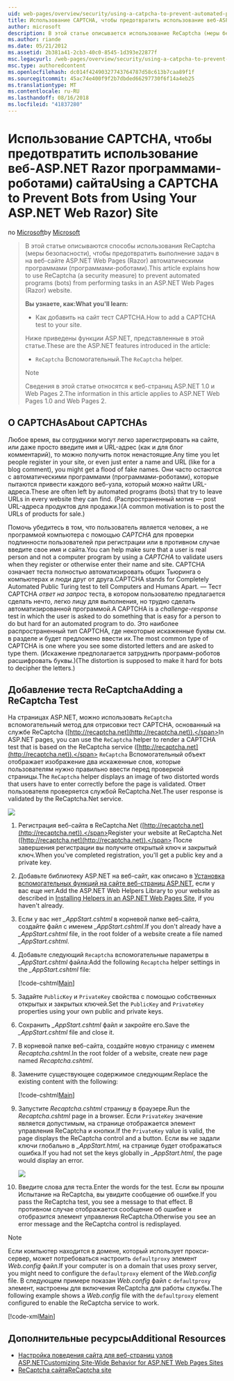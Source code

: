 ```yaml
---
uid: web-pages/overview/security/using-a-catpcha-to-prevent-automated-programs-bots-from-using-your-aspnet-web-site
title: Использование CAPTCHA, чтобы предотвратить использование веб-ASP.NET Razor программами-роботами) сайта | Документация Майкрософт
author: microsoft
description: В этой статье описывается использование ReCaptcha (меры безопасности), чтобы предотвратить выполнение задач в веб-страниц ASP.NET (Razor) автоматическими программами (программами-роботами) мы...
ms.author: riande
ms.date: 05/21/2012
ms.assetid: 2b381a41-2cb3-40c0-8545-1d393e22877f
msc.legacyurl: /web-pages/overview/security/using-a-catpcha-to-prevent-automated-programs-bots-from-using-your-aspnet-web-site
msc.type: authoredcontent
ms.openlocfilehash: dc014f42490327743764787d58c613b7caa89f1f
ms.sourcegitcommit: 45ac74e400f9f2b7dbded66297730f6f14a4eb25
ms.translationtype: MT
ms.contentlocale: ru-RU
ms.lasthandoff: 08/16/2018
ms.locfileid: "41837280"
---
```

<a name="using-a-captcha-to-prevent-bots-from-using-your-aspnet-web-razor-site"></a><span data-ttu-id="3e5c1-103">Использование CAPTCHA, чтобы предотвратить использование веб-ASP.NET Razor программами-роботами) сайта</span><span class="sxs-lookup"><span data-stu-id="3e5c1-103">Using a CAPTCHA to Prevent Bots from Using Your ASP.NET Web Razor) Site</span></span>
====================
<span data-ttu-id="3e5c1-104">по [Microsoft](https://github.com/microsoft)</span><span class="sxs-lookup"><span data-stu-id="3e5c1-104">by [Microsoft](https://github.com/microsoft)</span></span>

> <span data-ttu-id="3e5c1-105">В этой статье описываются способы использования ReCaptcha (меры безопасности), чтобы предотвратить выполнение задач в на веб-сайте ASP.NET Web Pages (Razor) автоматическими программами (программами-роботами).</span><span class="sxs-lookup"><span data-stu-id="3e5c1-105">This article explains how to use ReCaptcha (a security measure) to prevent automated programs (bots) from performing tasks in an ASP.NET Web Pages (Razor) website.</span></span>
> 
> <span data-ttu-id="3e5c1-106">**Вы узнаете, как:**</span><span class="sxs-lookup"><span data-stu-id="3e5c1-106">**What you'll learn:**</span></span> 
> 
> - <span data-ttu-id="3e5c1-107">Как добавить на сайт тест CAPTCHA.</span><span class="sxs-lookup"><span data-stu-id="3e5c1-107">How to add a CAPTCHA test to your site.</span></span>
> 
> <span data-ttu-id="3e5c1-108">Ниже приведены функции ASP.NET, представленные в этой статье.</span><span class="sxs-lookup"><span data-stu-id="3e5c1-108">These are the ASP.NET features introduced in the article:</span></span>
> 
> - <span data-ttu-id="3e5c1-109">`ReCaptcha` Вспомогательный.</span><span class="sxs-lookup"><span data-stu-id="3e5c1-109">The `ReCaptcha` helper.</span></span>
> 
> > [!NOTE]
> > <span data-ttu-id="3e5c1-110">Сведения в этой статье относятся к веб-страниц ASP.NET 1.0 и Web Pages 2.</span><span class="sxs-lookup"><span data-stu-id="3e5c1-110">The information in this article applies to ASP.NET Web Pages 1.0 and Web Pages 2.</span></span>


## <a name="about-captchas"></a><span data-ttu-id="3e5c1-111">О CAPTCHAs</span><span class="sxs-lookup"><span data-stu-id="3e5c1-111">About CAPTCHAs</span></span>

<span data-ttu-id="3e5c1-112">Любое время, вы сотрудники могут легко зарегистрировать на сайте, или даже просто введите имя и URL-адрес (как и для блог комментарий), то можно получить поток ненастоящие.</span><span class="sxs-lookup"><span data-stu-id="3e5c1-112">Any time you let people register in your site, or even just enter a name and URL (like for a blog comment), you might get a flood of fake names.</span></span> <span data-ttu-id="3e5c1-113">Они часто остаются с автоматическими программами (программами-роботами), которые пытаются привести каждого веб-узла, который можно найти URL-адреса.</span><span class="sxs-lookup"><span data-stu-id="3e5c1-113">These are often left by automated programs (bots) that try to leave URLs in every website they can find.</span></span> <span data-ttu-id="3e5c1-114">(Распространенный мотив — post URL-адреса продуктов для продажи.)</span><span class="sxs-lookup"><span data-stu-id="3e5c1-114">(A common motivation is to post the URLs of products for sale.)</span></span>

<span data-ttu-id="3e5c1-115">Помочь убедитесь в том, что пользователь является человек, а не программой компьютера с помощью *CAPTCHA* для проверки подлинности пользователей при регистрации или в противном случае введите свое имя и сайта.</span><span class="sxs-lookup"><span data-stu-id="3e5c1-115">You can help make sure that a user is real person and not a computer program by using a *CAPTCHA* to validate users when they register or otherwise enter their name and site.</span></span> <span data-ttu-id="3e5c1-116">CAPTCHA означает теста полностью автоматизировать общих Тьюринга о компьютерах и люди друг от друга.</span><span class="sxs-lookup"><span data-stu-id="3e5c1-116">CAPTCHA stands for Completely Automated Public Turing test to tell Computers and Humans Apart.</span></span> <span data-ttu-id="3e5c1-117">— Тест CAPTCHA *ответ на запрос* теста, в котором пользователю предлагается сделать нечто, легко лицу для выполнения, но трудно сделать автоматизированной программой.</span><span class="sxs-lookup"><span data-stu-id="3e5c1-117">A CAPTCHA is a *challenge-response* test in which the user is asked to do something that is easy for a person to do but hard for an automated program to do.</span></span> <span data-ttu-id="3e5c1-118">Это наиболее распространенный тип CAPTCHA, где некоторые искаженные буквы см. в разделе и будет предложено ввести их.</span><span class="sxs-lookup"><span data-stu-id="3e5c1-118">The most common type of CAPTCHA is one where you see some distorted letters and are asked to type them.</span></span> <span data-ttu-id="3e5c1-119">(Искажение предполагается затруднить программ-роботов расшифровать буквы.)</span><span class="sxs-lookup"><span data-stu-id="3e5c1-119">(The distortion is supposed to make it hard for bots to decipher the letters.)</span></span>

## <a name="adding-a-recaptcha-test"></a><span data-ttu-id="3e5c1-120">Добавление теста ReCaptcha</span><span class="sxs-lookup"><span data-stu-id="3e5c1-120">Adding a ReCaptcha Test</span></span>

<span data-ttu-id="3e5c1-121">На страницах ASP.NET, можно использовать `ReCaptcha` вспомогательный метод для отрисовки тест CAPTCHA, основанный на службе ReCaptcha ([http://recaptcha.net](http://recaptcha.net)).</span><span class="sxs-lookup"><span data-stu-id="3e5c1-121">In ASP.NET pages, you can use the `ReCaptcha` helper to render a CAPTCHA test that is based on the ReCaptcha service ([http://recaptcha.net](http://recaptcha.net)).</span></span> <span data-ttu-id="3e5c1-122">`ReCaptcha` Вспомогательный объект отображает изображение два искаженные слов, которые пользователям нужно правильно ввести перед проверкой страницы.</span><span class="sxs-lookup"><span data-stu-id="3e5c1-122">The `ReCaptcha` helper displays an image of two distorted words that users have to enter correctly before the page is validated.</span></span> <span data-ttu-id="3e5c1-123">Ответ пользователя проверяется службой ReCaptcha.Net.</span><span class="sxs-lookup"><span data-stu-id="3e5c1-123">The user response is validated by the ReCaptcha.Net service.</span></span>

![](using-a-catpcha-to-prevent-automated-programs-bots-from-using-your-aspnet-web-site/_static/image1.jpg)

1. <span data-ttu-id="3e5c1-124">Регистрация веб-сайта в ReCaptcha.Net ([http://recaptcha.net](http://recaptcha.net)).</span><span class="sxs-lookup"><span data-stu-id="3e5c1-124">Register your website at ReCaptcha.Net ([http://recaptcha.net](http://recaptcha.net)).</span></span> <span data-ttu-id="3e5c1-125">После завершения регистрации вы получите открытый ключ и закрытый ключ.</span><span class="sxs-lookup"><span data-stu-id="3e5c1-125">When you've completed registration, you'll get a public key and a private key.</span></span>
2. <span data-ttu-id="3e5c1-126">Добавьте библиотеку ASP.NET на веб-сайт, как описано в [Установка вспомогательных функций на сайте веб-страниц ASP.NET](https://go.microsoft.com/fwlink/?LinkId=252372), если у вас еще нет.</span><span class="sxs-lookup"><span data-stu-id="3e5c1-126">Add the ASP.NET Web Helpers Library to your website as described in [Installing Helpers in an ASP.NET Web Pages Site](https://go.microsoft.com/fwlink/?LinkId=252372), if you haven't already.</span></span>
3. <span data-ttu-id="3e5c1-127">Если у вас нет  *\_AppStart.cshtml* в корневой папке веб-сайта, создайте файл с именем  *\_AppStart.cshtml*.</span><span class="sxs-lookup"><span data-stu-id="3e5c1-127">If you don't already have a *\_AppStart.cshtml* file, in the root folder of a website create a file named *\_AppStart.cshtml*.</span></span>
4. <span data-ttu-id="3e5c1-128">Добавьте следующий `Recaptcha` вспомогательные параметры в  *\_AppStart.cshtml* файла:</span><span class="sxs-lookup"><span data-stu-id="3e5c1-128">Add the following `Recaptcha` helper settings in the *\_AppStart.cshtml* file:</span></span> 

    [!code-cshtml[Main](using-a-catpcha-to-prevent-automated-programs-bots-from-using-your-aspnet-web-site/samples/sample1.cshtml?highlight=6-7)]
5. <span data-ttu-id="3e5c1-129">Задайте `PublicKey` и `PrivateKey` свойства с помощью собственных открытых и закрытых ключей.</span><span class="sxs-lookup"><span data-stu-id="3e5c1-129">Set the `PublicKey` and `PrivateKey` properties using your own public and private keys.</span></span>
6. <span data-ttu-id="3e5c1-130">Сохранить  *\_AppStart.cshtml* файл и закройте его.</span><span class="sxs-lookup"><span data-stu-id="3e5c1-130">Save the *\_AppStart.cshtml* file and close it.</span></span>
7. <span data-ttu-id="3e5c1-131">В корневой папке веб-сайта, создайте новую страницу с именем *Recaptcha.cshtml*.</span><span class="sxs-lookup"><span data-stu-id="3e5c1-131">In the root folder of a website, create new page named *Recaptcha.cshtml*.</span></span>
8. <span data-ttu-id="3e5c1-132">Замените существующее содержимое следующим:</span><span class="sxs-lookup"><span data-stu-id="3e5c1-132">Replace the existing content with the following:</span></span> 

    [!code-cshtml[Main](using-a-catpcha-to-prevent-automated-programs-bots-from-using-your-aspnet-web-site/samples/sample2.cshtml)]
9. <span data-ttu-id="3e5c1-133">Запустите *Recaptcha.cshtml* страницу в браузере.</span><span class="sxs-lookup"><span data-stu-id="3e5c1-133">Run the *Recaptcha.cshtml* page in a browser.</span></span> <span data-ttu-id="3e5c1-134">Если `PrivateKey` значение является допустимым, на странице отображается элемент управления ReCaptcha и кнопки.</span><span class="sxs-lookup"><span data-stu-id="3e5c1-134">If the `PrivateKey` value is valid, the page displays the ReCaptcha control and a button.</span></span> <span data-ttu-id="3e5c1-135">Если вы не задали ключи глобально в  *\_AppStart.html*, на странице будет отображаться ошибка.</span><span class="sxs-lookup"><span data-stu-id="3e5c1-135">If you had not set the keys globally in *\_AppStart.html*, the page would display an error.</span></span> 

    ![](using-a-catpcha-to-prevent-automated-programs-bots-from-using-your-aspnet-web-site/_static/image1.png)
10. <span data-ttu-id="3e5c1-136">Введите слова для теста.</span><span class="sxs-lookup"><span data-stu-id="3e5c1-136">Enter the words for the test.</span></span> <span data-ttu-id="3e5c1-137">Если вы прошли Испытание на ReCaptcha, вы увидите сообщение об ошибке.</span><span class="sxs-lookup"><span data-stu-id="3e5c1-137">If you pass the ReCaptcha test, you see a message to that effect.</span></span> <span data-ttu-id="3e5c1-138">В противном случае отображается сообщение об ошибке и отобразится элемент управления ReCaptcha.</span><span class="sxs-lookup"><span data-stu-id="3e5c1-138">Otherwise you see an error message and the ReCaptcha control is redisplayed.</span></span>

> [!NOTE]
> <span data-ttu-id="3e5c1-139">Если компьютер находится в домене, который использует прокси-сервер, может потребоваться настроить `defaultproxy` элемент *Web.config* файл.</span><span class="sxs-lookup"><span data-stu-id="3e5c1-139">If your computer is on a domain that uses proxy server, you might need to configure the `defaultproxy` element of the *Web.config* file.</span></span> <span data-ttu-id="3e5c1-140">В следующем примере показан *Web.config* файл с `defaultproxy` элемент, настроены для включения ReCaptcha для работы службы.</span><span class="sxs-lookup"><span data-stu-id="3e5c1-140">The following example shows a *Web.config* file with the `defaultproxy` element configured to enable the ReCaptcha service to work.</span></span>
> 
> [!code-xml[Main](using-a-catpcha-to-prevent-automated-programs-bots-from-using-your-aspnet-web-site/samples/sample3.xml)]


<a id="Additional_Resources"></a>
## <a name="additional-resources"></a><span data-ttu-id="3e5c1-141">Дополнительные ресурсы</span><span class="sxs-lookup"><span data-stu-id="3e5c1-141">Additional Resources</span></span>


- [<span data-ttu-id="3e5c1-142">Настройка поведения сайта для веб-страниц узлов ASP.NET</span><span class="sxs-lookup"><span data-stu-id="3e5c1-142">Customizing Site-Wide Behavior for ASP.NET Web Pages Sites</span></span>](https://go.microsoft.com/fwlink/?LinkId=202906)
- [<span data-ttu-id="3e5c1-143">ReCaptcha сайта</span><span class="sxs-lookup"><span data-stu-id="3e5c1-143">ReCaptcha site</span></span>](https://www.google.com/recaptcha)

